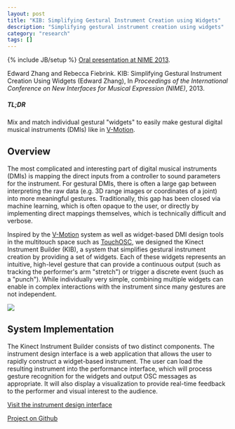 ```yaml
---
layout: post
title: "KIB: Simplifying Gestural Instrument Creation using Widgets"
description: "Simplifying gestural instrument creation using widgets"
category: "research"
tags: []
---
```

{% include JB/setup %}
[Oral presentation at NIME 2013](http://www.nime.org/wp-publications/zhang2013/).

Edward Zhang and Rebecca Fiebrink. KIB: Simplifying Gestural Instrument Creation Using Widgets (Edward Zhang), In <i>Proceedings of the International Conference on New Interfaces for Musical Expression (NIME)</i>, 2013.

##### TL;DR #####
Mix and match individual gestural "widgets" to easily make
gestural digital musical instruments (DMIs) like in [V-Motion](https://vimeo.com/45417241).

## Overview ##
The most complicated and interesting part of digital musical instruments (DMIs)
is mapping the direct inputs from a controller to sound parameters for the
instrument. For gestural DMIs, there is often a large gap between interpreting
the raw data (e.g. 3D range images or coordinates of a joint) into more
meaningful gestures. Traditionally, this gap has been closed via machine learning,
which is often opaque to the user, or directly by implementing direct mappings
themselves, which is technically difficult and verbose.

Inspired by the [V-Motion](https://vimeo.com/45417241) system as well as
widget-based DMI design tools in the multitouch space such as [TouchOSC](http://hexler.net/software/touchosc), we
designed the Kinect Instrument Builder (KIB), a system that simplifies gestural
instrument creation by providing a set of widgets.
Each of these widgets represents an intuitive, high-level gesture that can
provide a continuous output (such as tracking the performer's arm "stretch")
or trigger a discrete event (such as a "punch"). While individually very simple,
combining multiple widgets can enable in complex interactions with the instrument
since many gestures are not independent.

<img src="https://raw.githubusercontent.com/kyzyx/KIB/master/Paper/figures/kib.png" />

## System Implementation ##
The Kinect Instrument Builder consists of two distinct components. The instrument
design interface is a web application that allows the user to rapidly construct a
widget-based instrument. The user can load the resulting instrument into the
performance interface, which will process gesture recognition for the widgets and
output OSC messages as appropriate. It will also display a visualization to
provide real-time
feedback to the performer and visual interest to the audience.

[Visit the instrument design interface](http://homes.cs.washington.edu/~edzhang/Interface/index.html)

[Project on Github](https://github.com/kyzyx/KIB)
